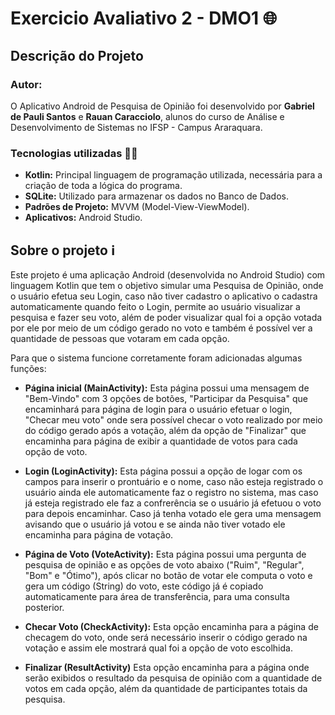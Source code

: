 # Exercicio Avaliativo 2 - DMO1 🌐

## Descrição do Projeto

### Autor:

O Aplicativo Android de Pesquisa de Opinião foi desenvolvido por **Gabriel de Pauli Santos** e **Rauan Caracciolo**, alunos do curso de Análise e Desenvolvimento de Sistemas no IFSP - Campus Araraquara.


### Tecnologias utilizadas 👩‍💻

- **Kotlin:** Principal linguagem de programação utilizada, necessária para a criação de toda a lógica do programa.
- **SQLite:** Utilizado para armazenar os dados no Banco de Dados.
- **Padrões de Projeto:** MVVM (Model-View-ViewModel).
- **Aplicativos:** Android Studio.

## Sobre o projeto ℹ

Este projeto é uma aplicação Android (desenvolvida no Android Studio) com linguagem Kotlin que tem o objetivo simular uma Pesquisa de Opinião, onde o usuário efetua seu Login, caso não tiver cadastro o aplicativo o cadastra automaticamente quando feito o Login, permite ao usuário visualizar a pesquisa e fazer seu voto, além de poder visualizar qual foi a opção votada por ele por meio de um código gerado no voto e também é possível ver a quantidade de pessoas que votaram em cada opção.

Para que o sistema funcione corretamente foram adicionadas algumas funções:

- **Página inicial (MainActivity):** Esta página possui uma mensagem de "Bem-Vindo" com 3 opções de botões, "Participar da Pesquisa" que encaminhará para página de login para o usuário efetuar o login, "Checar meu voto" onde sera possível checar o voto realizado por meio do código gerado após a votação, além da opção de "Finalizar" que encaminha para página de exibir a quantidade de votos para cada opção de voto.

- **Login (LoginActivity):** Esta página possui a opção de logar com os campos para inserir o prontuário e o nome, caso não esteja registrado o usuário ainda ele automaticamente faz o registro no sistema, mas caso já esteja registrado ele faz a confrerência se o usuário já efetuou o voto para depois encaminhar. Caso já tenha votado ele gera uma mensagem avisando que o usuário já votou e se ainda não tiver votado ele encaminha para página de votação.

- **Página de Voto (VoteActivity):** Esta página possui uma pergunta de pesquisa de opinião e as opções de voto abaixo ("Ruim", "Regular", "Bom" e "Ótimo"), após clicar no botão de votar ele computa o voto e gera um código (String) do voto, este código já é copiado automaticamente para área de transferência, para uma consulta posterior.

- **Checar Voto (CheckActivity):** Esta opção encaminha para a página de checagem do voto, onde será necessário inserir o código gerado na votação e assim ele mostrará qual foi a opção de voto escolhida.

- **Finalizar (ResultActivity)** Esta opção encaminha para a página onde serão exibidos o resultado da pesquisa de opinião com a quantidade de votos em cada opção, além da quantidade de participantes totais da pesquisa.
